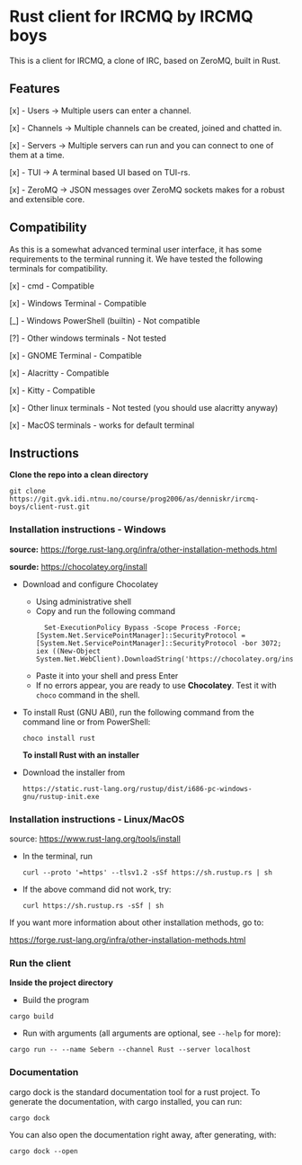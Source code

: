 # Rust client for IRCMQ by IRCMQ boys

This is a client for IRCMQ, a clone of IRC, based on ZeroMQ, built in Rust.

## Features

[x] - Users -> Multiple users can enter a channel.

[x] - Channels -> Multiple channels can be created, joined and chatted in.

[x] - Servers -> Multiple servers can run and you can connect to one of them at a time.

[x] - TUI -> A terminal based UI based on TUI-rs.

[x] - ZeroMQ -> JSON messages over ZeroMQ sockets makes for a robust and extensible core.


## Compatibility

As this is a somewhat advanced terminal user interface, it has some requirements to the terminal running it. We have tested the following terminals for compatibility.

[x] - cmd - Compatible

[x] - Windows Terminal - Compatible

[_] - Windows PowerShell (builtin) - Not compatible

[?] - Other windows terminals - Not tested

[x] - GNOME Terminal - Compatible

[x] - Alacritty - Compatible

[x] - Kitty - Compatible

[x] - Other linux terminals - Not tested (you should use alacritty anyway)

[x] - MacOS terminals - works for default terminal

## Instructions

**Clone the repo into a clean directory**

```
git clone https://git.gvk.idi.ntnu.no/course/prog2006/as/denniskr/ircmq-boys/client-rust.git
```

### Installation instructions - Windows

**source:** https://forge.rust-lang.org/infra/other-installation-methods.html

**sourde:** https://chocolatey.org/install

- Download and configure Chocolatey
  - Using administrative shell
  - Copy and run the following command
    ```
      Set-ExecutionPolicy Bypass -Scope Process -Force; [System.Net.ServicePointManager]::SecurityProtocol = [System.Net.ServicePointManager]::SecurityProtocol -bor 3072; iex ((New-Object System.Net.WebClient).DownloadString('https://chocolatey.org/install.ps1'))
    ```
  - Paste it into your shell and press Enter
  - If no errors appear, you are ready to use **Chocolatey**. Test it with `choco` command in the shell.
- To install Rust (GNU ABI), run the following command from the command line or from PowerShell:

  ```
  choco install rust
  ```

  **To install Rust with an installer**

- Download the installer from
  ```
  https://static.rust-lang.org/rustup/dist/i686-pc-windows-gnu/rustup-init.exe
  ```

### Installation instructions - Linux/MacOS

source: https://www.rust-lang.org/tools/install

- In the terminal, run

  ```
  curl --proto '=https' --tlsv1.2 -sSf https://sh.rustup.rs | sh
  ```

- If the above command did not work, try:

  ```
  curl https://sh.rustup.rs -sSf | sh
  ```

If you want more information about other installation methods, go to:

https://forge.rust-lang.org/infra/other-installation-methods.html

### Run the client

**Inside the project directory**

* Build the program

```
cargo build
```

* Run with arguments (all arguments are optional, see `--help` for more):

```
cargo run -- --name Sebern --channel Rust --server localhost
```

### Documentation

cargo dock is the standard documentation tool for a rust project. To generate the documentation, with cargo installed, you can run:

```
cargo dock
```

You can also open the documentation right away, after generating, with:
```
cargo dock --open
```

